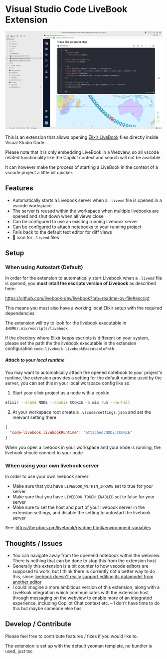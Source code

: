 # Visual Studio Code LiveBook Extension

![Screenshot](https://raw.githubusercontent.com/JonasGruenwald/code-livebook/main/media/screenshot.png)

This is an extension that allows opening [Elixir LiveBook](https://livebook.dev/) files directly inside Visual Studio Code.

Please note that it is only embedding LiveBook in a Webview, so all vscode related functionality like the Copilot context and search will not be available.

It can however make the process of starting a LiveBook in the context of a vscode project a little bit quicker.

## Features

* Automatically starts a Livebook server when a `.livemd` file is opened in a vscode workspace
* The server is reused within the workspace when multiple livebooks are opened and shut down when all views close
* Can be configured to use an existing running livebook server
* Can be configured to attach notebooks to your running project
* Falls back to the default text editor for diff views
* 🦊 icon for `.livemd` files

## Setup

### When using Autostart (Default)

In order for the extension to automatically start Livebook when a `.livemd` file is opened, you **must intall the escripts version of Livebook** as described here:

https://github.com/livebook-dev/livebook?tab=readme-ov-file#escript

This means you must also have a working local Elixir setup with the required dependencies.

The extension will try to look for the livebook executable in `$HOME/.mix/escripts/livebook`

If the directory where Elixir keeps escripts is different on your system, please set the path the the livebook executable in the extension configuration `code-livebook.livebookExecutablePath`


##### Attach to your local runtime

You may want to automatically attach the opened notebook to your project's runtime, the extension provides a setting for the default runtime used by the server, you can set this in your local worspace config like so:

1. Start your elixir project as a node with a cookie

```bash
elixir --sname NODE --cookie COOKIE -S mix run --no-halt
```

2. At your workspace root create a `.vscode/settings.json` and set the relevant setting there


```json
{
  "code-livebook.livebookRuntime": "attached:NODE:COOKIE"
}
```

When you open a livebook in your workspace and your node is running, the livebook should connect to your node

### When using your own livebook server

In order to use your own livebook server:

* Make sure that you have `LIVEBOOK_WITHIN_IFRAME` set to true for your server
* Make sure that you have `LIVEBOOK_TOKEN_ENABLED` set to false for your server
* Make sure to set the host and port of your livebook server in the extension settings, and disable the setting to autostart the livebook server

See: https://hexdocs.pm/livebook/readme.html#environment-variables


## Thoughts / Issues
* You can navigate away from the openend notebook within the webview. There is nothing that can be done to stop this from the extension host
* Generally this extension is a bit counter to how vscode editors are supposed to work, but I think there is currently not a better way to do this, since [livebook doesn't really support editing its datamodel from another editor](https://elixirforum.com/t/livebook-inside-regular-editor/55581/7) 
* I could imagine a more ambitious version of this extension, along with a LiveBook integration which communicates with the extension host through messaging on the webview to enable more of an integrated experience, including Copilot Chat context etc. – I don't have time to do this but maybe someone else has

## Develop / Contribute 

Please feel free to contribute features / fixes if you would like to.

The extension is set up with the default yeoman template, no bundler is used, just tsc. 